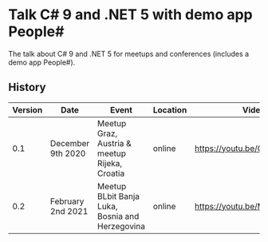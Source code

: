# Talk C# 9 and .NET 5 with demo app People#
The talk about C# 9 and .NET 5 for meetups and conferences (includes a demo app People#).

## History
|Version|Date|Event|Location|Video|
|---|---|---|---|---|
|0.1|December 9th 2020|Meetup Graz, Austria & meetup Rijeka, Croatia|online|https://youtu.be/C14pDSfO55s|
|0.2|February 2nd 2021|Meetup BLbit Banja Luka, Bosnia and Herzegovina|online|https://youtu.be/MlWwwhSfit4|
